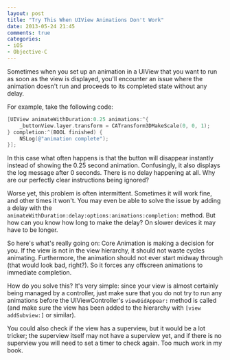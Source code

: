```yaml
---
layout: post
title: "Try This When UIView Animations Don't Work"
date: 2013-05-24 21:45
comments: true
categories:
- iOS
- Objective-C
---
```

Sometimes when you set up an animation in a UIView that you want to run as soon as the view is displayed, you'll encounter an issue where the animation doesn't run and proceeds to its completed state without any delay.

For example, take the following code:

``` objective-c
[UIView animateWithDuration:0.25 animations:^{
    _buttonView.layer.transform = CATransform3DMakeScale(0, 0, 1);
} completion:^(BOOL finished) {
    NSLog(@"animation complete");
}];
```

In this case what often happens is that the button will disappear instantly instead of showing the 0.25 second animation.  Confusingly, it also displays the log message after 0 seconds. There is no delay happening at all.  Why are our perfectly clear instructions being ignored?

Worse yet, this problem is often intermittent.  Sometimes it will work fine, and other times it won't.  You may even be able to solve the issue by adding a delay with the `animateWithDuration:delay:options:animations:completion:` method.  But how can you know how long to make the delay?  On slower devices it may have to be longer.

So here's what's really going on: Core Animation is making a decision for  you. If the view is not in the view hierarchy, it should not waste cycles animating.  Furthermore, the animation should not ever start midway through (that would look bad, right?).  So it forces any offscreen animations to immediate completion.

How do you solve this?  It's very simple: since your view is almost certainly being managed by a controller, just make sure that you do not try to run any animations before the UIViewController's `viewDidAppear:` method is called (and make sure the view has been added to the hierarchy with `[view addSubview:]` or similar).

You could also check if the view has a superview, but it would be a lot tricker; the superview itself may not have a superview yet, and if there is no superview you will need to set a timer to check again.  Too much work in my book.